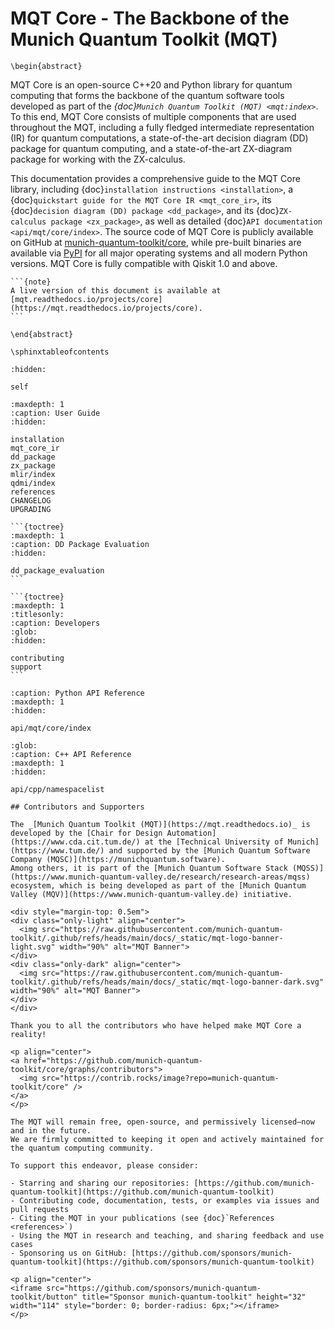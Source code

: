 # MQT Core - The Backbone of the Munich Quantum Toolkit (MQT)

```{raw} latex
\begin{abstract}
```

MQT Core is an open-source C++20 and Python library for quantum computing that forms the backbone of the quantum software tools developed as part of the _{doc}`Munich Quantum Toolkit (MQT) <mqt:index>`_.
To this end, MQT Core consists of multiple components that are used throughout the MQT, including a fully fledged intermediate representation (IR) for quantum computations, a state-of-the-art decision diagram (DD) package for quantum computing, and a state-of-the-art ZX-diagram package for working with the ZX-calculus.

This documentation provides a comprehensive guide to the MQT Core library, including {doc}`installation instructions <installation>`, a {doc}`quickstart guide for the MQT Core IR <mqt_core_ir>`, its {doc}`decision diagram (DD) package <dd_package>`, and its {doc}`ZX-calculus package <zx_package>`, as well as detailed {doc}`API documentation <api/mqt/core/index>`.
The source code of MQT Core is publicly available on GitHub at [munich-quantum-toolkit/core](https://github.com/munich-quantum-toolkit/core), while pre-built binaries are available via [PyPI](https://pypi.org/project/mqt.core/) for all major operating systems and all modern Python versions.
MQT Core is fully compatible with Qiskit 1.0 and above.

````{only} latex
```{note}
A live version of this document is available at [mqt.readthedocs.io/projects/core](https://mqt.readthedocs.io/projects/core).
```
````

```{raw} latex
\end{abstract}

\sphinxtableofcontents
```

```{toctree}
:hidden:

self
```

```{toctree}
:maxdepth: 1
:caption: User Guide
:hidden:

installation
mqt_core_ir
dd_package
zx_package
mlir/index
qdmi/index
references
CHANGELOG
UPGRADING
```

````{only} not latex
```{toctree}
:maxdepth: 1
:caption: DD Package Evaluation
:hidden:

dd_package_evaluation
```

```{toctree}
:maxdepth: 1
:titlesonly:
:caption: Developers
:glob:
:hidden:

contributing
support
```
````

```{toctree}
:caption: Python API Reference
:maxdepth: 1
:hidden:

api/mqt/core/index
```

```{toctree}
:glob:
:caption: C++ API Reference
:maxdepth: 1
:hidden:

api/cpp/namespacelist
```

```{only} html
## Contributors and Supporters

The _[Munich Quantum Toolkit (MQT)](https://mqt.readthedocs.io)_ is developed by the [Chair for Design Automation](https://www.cda.cit.tum.de/) at the [Technical University of Munich](https://www.tum.de/) and supported by the [Munich Quantum Software Company (MQSC)](https://munichquantum.software).
Among others, it is part of the [Munich Quantum Software Stack (MQSS)](https://www.munich-quantum-valley.de/research/research-areas/mqss) ecosystem, which is being developed as part of the [Munich Quantum Valley (MQV)](https://www.munich-quantum-valley.de) initiative.

<div style="margin-top: 0.5em">
<div class="only-light" align="center">
  <img src="https://raw.githubusercontent.com/munich-quantum-toolkit/.github/refs/heads/main/docs/_static/mqt-logo-banner-light.svg" width="90%" alt="MQT Banner">
</div>
<div class="only-dark" align="center">
  <img src="https://raw.githubusercontent.com/munich-quantum-toolkit/.github/refs/heads/main/docs/_static/mqt-logo-banner-dark.svg" width="90%" alt="MQT Banner">
</div>
</div>

Thank you to all the contributors who have helped make MQT Core a reality!

<p align="center">
<a href="https://github.com/munich-quantum-toolkit/core/graphs/contributors">
  <img src="https://contrib.rocks/image?repo=munich-quantum-toolkit/core" />
</a>
</p>

The MQT will remain free, open-source, and permissively licensed—now and in the future.
We are firmly committed to keeping it open and actively maintained for the quantum computing community.

To support this endeavor, please consider:

- Starring and sharing our repositories: [https://github.com/munich-quantum-toolkit](https://github.com/munich-quantum-toolkit)
- Contributing code, documentation, tests, or examples via issues and pull requests
- Citing the MQT in your publications (see {doc}`References <references>`)
- Using the MQT in research and teaching, and sharing feedback and use cases
- Sponsoring us on GitHub: [https://github.com/sponsors/munich-quantum-toolkit](https://github.com/sponsors/munich-quantum-toolkit)

<p align="center">
<iframe src="https://github.com/sponsors/munich-quantum-toolkit/button" title="Sponsor munich-quantum-toolkit" height="32" width="114" style="border: 0; border-radius: 6px;"></iframe>
</p>
```
